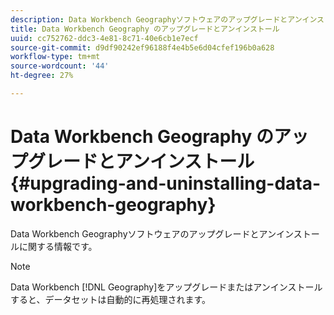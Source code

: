 ```yaml
---
description: Data Workbench Geographyソフトウェアのアップグレードとアンインストールに関する情報です。
title: Data Workbench Geography のアップグレードとアンインストール
uuid: cc752762-ddc3-4e81-8c71-40e6cb1e7ecf
source-git-commit: d9df90242ef96188f4e4b5e6d04cfef196b0a628
workflow-type: tm+mt
source-wordcount: '44'
ht-degree: 27%

---
```



# Data Workbench Geography のアップグレードとアンインストール{#upgrading-and-uninstalling-data-workbench-geography}

Data Workbench Geographyソフトウェアのアップグレードとアンインストールに関する情報です。

>[!NOTE]
>
>Data Workbench [!DNL Geography]をアップグレードまたはアンインストールすると、データセットは自動的に再処理されます。


